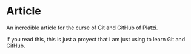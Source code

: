 # Article
An incredible article for the curse of Git and GitHub of Platzi.

If you read this, this is just a proyect that i am just using to learn Git and GitHub.
